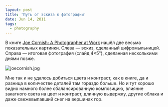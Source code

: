 ```yaml
---
layout: post
title: 'Путь от эскиза к фотографии'
date: Jun 14, 2011
tags:
  - photography
---
```


В книге [Joe Cornish: A Photographer at Work](http://www.amazon.com/gp/product/1902538609/?tag=artesapesphot-20) нашёл две весьма показательных картинки. Слева — эскиз, сделанный цифромыльницей. Справа — итоговая фотография (слайд 4×5"), сделанная несколькими днями позже.

![joecornish.jpg](upload://joecornish.jpg)

Мне так и не удалось добиться цвета и контраст, как в книге, да и разница в количестве деталей там гораздо больше. Но и тут хорошо видно намного более сбалансированную композицию, влияние закатного света на цвет и контраст, длинную выдержку, другие облака и даже свежевыпавший снег на вершинах гор.
